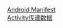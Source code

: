
<a href="https://hdkslax.github.io/Android/AndroidManifest.html">Android Manifest</a> <br />
<a href="https://hdkslax.github.io/Android/ActivityTransferData.html">Activity传递数据</a>
